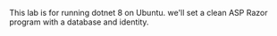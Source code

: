 This lab is for running dotnet 8 on Ubuntu. we'll set a clean ASP Razor program with a database and identity.
